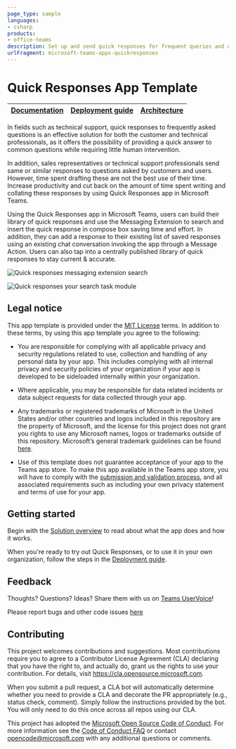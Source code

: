 ```yaml
---
page_type: sample
languages:
- csharp
products:
- office-teams
description: Set up and send quick responses for frequent queries and discussions.
urlFragment: microsoft-teams-apps-quickresponses
---
```


# Quick Responses App Template

| [Documentation](https://github.com/OfficeDev/microsoft-teams-apps-quickresponses/wiki/Home) | [Deployment guide](https://github.com/OfficeDev/microsoft-teams-apps-quickresponses/wiki/Deployment-Guide) | [Architecture](https://github.com/OfficeDev/microsoft-teams-apps-quickresponses/wiki/Solution-Overview) |
| ---- | ---- | ---- |

In fields such as technical support, quick responses to frequently asked questions is an effective solution for both the customer and technical professionals, as it offers the possibility of providing a quick answer to common questions while requiring little human intervention. 
 
In addition, sales representatives or technical support professionals send same or similar responses to questions asked by customers and users. However, time spent drafting these are not the best use of their time. Increase productivity and cut back on the amount of time spent writing and collating these responses by using Quick Responses app in Microsoft Teams.
 
Using the Quick Responses app in Microsoft Teams, users can build their library of quick responses and use the Messaging Extension to search and insert the quick response in compose box saving time and effort. In addition, they can add a response to their existing list of saved responses using an existing chat conversation invoking the app through a Message Action. Users can also tap into a centrally published library of quick responses to stay current & accurate. 

![Quick responses messaging extension search](https://github.com/OfficeDev/microsoft-teams-apps-quickresponses/wiki/Images/MessagingExtension.png)

![Quick responses your search task module](https://github.com/OfficeDev/microsoft-teams-apps-quickresponses/wiki/Images/YourResponsesTaskModule.png)

## Legal notice
This app template is provided under the [MIT License](https://github.com/OfficeDev/microsoft-teams-apps-quickresponses/blob/master/LICENSE) terms.  In addition to these terms, by using this app template you agree to the following:

-	You are responsible for complying with all applicable privacy and security regulations related to use, collection and handling of any personal data by your app.  This includes complying with all internal privacy and security policies of your organization if your app is developed to be sideloaded internally within your organization.

-	Where applicable, you may be responsible for data related incidents or data subject requests for data collected through your app.

-	Any trademarks or registered trademarks of Microsoft in the United States and/or other countries and logos included in this repository are the property of Microsoft, and the license for this project does not grant you rights to use any Microsoft names, logos or trademarks outside of this repository.  Microsoft’s general trademark guidelines can be found [here](https://www.microsoft.com/en-us/legal/intellectualproperty/trademarks/usage/general.aspx).

-	Use of this template does not guarantee acceptance of your app to the Teams app store.  To make this app available in the Teams app store, you will have to comply with the [submission and validation process](https://docs.microsoft.com/en-us/microsoftteams/platform/concepts/deploy-and-publish/appsource/publish), and all associated requirements such as including your own privacy statement and terms of use for your app.

## Getting started

Begin with the [Solution overview](https://github.com/OfficeDev/microsoft-teams-apps-quickresponses/wiki/Solution-overview) to read about what the app does and how it works.

When you're ready to try out Quick Responses, or to use it in your own organization, follow the steps in the [Deployment guide](https://github.com/OfficeDev/microsoft-teams-apps-quickresponses/wiki/DeployementGuide).

## Feedback

Thoughts? Questions? Ideas? Share them with us on [Teams UserVoice](https://microsoftteams.uservoice.com/forums/555103-public)!

Please report bugs and other code issues [here](https://github.com/OfficeDev/microsoft-teams-apps-quickresponses/issues/new)

## Contributing

This project welcomes contributions and suggestions.  Most contributions require you to agree to a
Contributor License Agreement (CLA) declaring that you have the right to, and actually do, grant us
the rights to use your contribution. For details, visit https://cla.opensource.microsoft.com.

When you submit a pull request, a CLA bot will automatically determine whether you need to provide
a CLA and decorate the PR appropriately (e.g., status check, comment). Simply follow the instructions
provided by the bot. You will only need to do this once across all repos using our CLA.

This project has adopted the [Microsoft Open Source Code of Conduct](https://opensource.microsoft.com/codeofconduct/).
For more information see the [Code of Conduct FAQ](https://opensource.microsoft.com/codeofconduct/faq/) or
contact [opencode@microsoft.com](mailto:opencode@microsoft.com) with any additional questions or comments.
